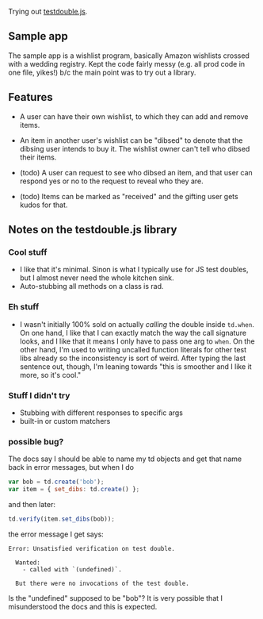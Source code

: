 Trying out [testdouble.js](https://github.com/testdouble/testdouble.js).


## Sample app
The sample app is a wishlist program, basically Amazon wishlists crossed with a
wedding registry. Kept the code fairly messy (e.g. all prod code in one file,
yikes!) b/c the main point was to try out a library.


## Features
* A user can have their own wishlist, to which they can add and remove items.

* An item in another user's wishlist can be "dibsed" to denote that the dibsing
user intends to buy it. The wishlist owner can't tell who dibsed their items.

* (todo) A user can request to see who dibsed an item, and that user can respond yes
or no to the request to reveal who they are.

* (todo) Items can be marked as "received" and the gifting user gets kudos for that.


## Notes on the testdouble.js library
### Cool stuff
* I like that it's minimal. Sinon is what I typically use for JS test doubles,
but I almost never need the whole kitchen sink.
* Auto-stubbing all methods on a class is rad.

### Eh stuff
* I wasn't initially 100% sold on actually *calling* the double inside
`td.when`. On one hand, I like that I can exactly match the way the call
signature looks, and I like that it means I only have to pass one arg to
`when`. On the other hand, I'm used to writing uncalled function literals for
other test libs already so the inconsistency is sort of weird. After typing
the last sentence out, though, I'm leaning towards "this is smoother and I
like it more, so it's cool."

### Stuff I didn't try
* Stubbing with different responses to specific args
* built-in or custom matchers

### possible bug?
The docs say I should be able to name my td objects and get that name back in error messages, but when I do

```javascript
var bob = td.create('bob');
var item = { set_dibs: td.create() };
```

and then later:

```javascript
td.verify(item.set_dibs(bob));

```

the error message I get says:

```
Error: Unsatisfied verification on test double.

  Wanted:
    - called with `(undefined)`.

  But there were no invocations of the test double.
```

Is the "undefined" supposed to be "bob"? It is very possible that I
misunderstood the docs and this is expected.
